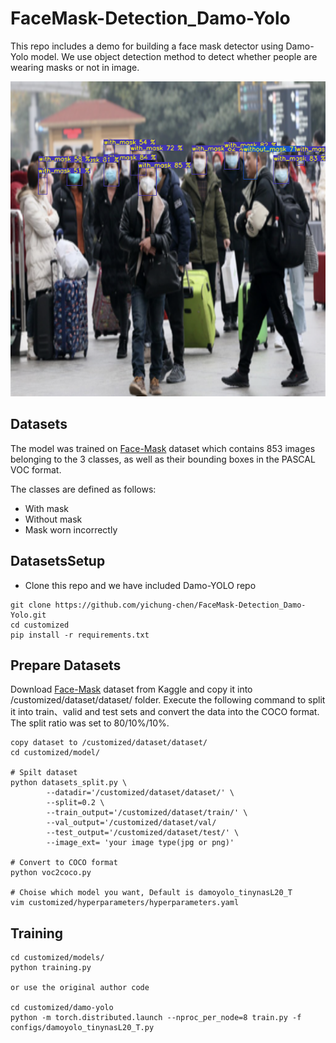 # FaceMask-Detection_Damo-Yolo

This repo includes a demo for building a face mask detector using Damo-Yolo model. We use object detection method to detect whether people are wearing masks or not in image. 

![image](https://github.com/yichung-chen/FaceMask-Detection_Damo-Yolo/blob/main/results/maksssksksss12.png)

## Datasets

The model was trained on [Face-Mask](https://www.kaggle.com/datasets/andrewmvd/face-mask-detection) dataset which contains 853 images belonging to the 3 classes, as well as their bounding boxes in the PASCAL VOC format.

The classes are defined as follows:

* With mask
* Without mask
* Mask worn incorrectly

## DatasetsSetup
* Clone this repo and we have included Damo-YOLO repo
```
git clone https://github.com/yichung-chen/FaceMask-Detection_Damo-Yolo.git
cd customized
pip install -r requirements.txt
```
## Prepare Datasets
Download [Face-Mask](https://www.kaggle.com/datasets/andrewmvd/face-mask-detection) dataset from Kaggle and copy it into /customized/dataset/dataset/ folder.
Execute the following command to split it into train、valid and test sets and convert the data into the COCO format. The split ratio was set to 80/10%/10%.
```
copy dataset to /customized/dataset/dataset/
cd customized/model/

# Spilt dataset
python datasets_split.py \
        --datadir='/customized/dataset/dataset/' \
        --split=0.2 \
        --train_output='/customized/dataset/train/' \
        --val_output='/customized/dataset/val/
        --test_output='/customized/dataset/test/' \
        --image_ext= 'your image type(jpg or png)'

# Convert to COCO format
python voc2coco.py

# Choise which model you want, Default is damoyolo_tinynasL20_T
vim customized/hyperparameters/hyperparameters.yaml

```

## Training
```
cd customized/models/
python training.py

or use the original author code

cd customized/damo-yolo
python -m torch.distributed.launch --nproc_per_node=8 train.py -f configs/damoyolo_tinynasL20_T.py

